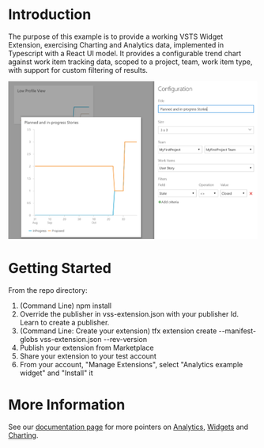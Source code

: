 # Introduction 
The purpose of this example is to provide a working VSTS Widget Extension, exercising Charting and Analytics data, implemented in Typescript with a React UI model. It provides a configurable trend chart against work item tracking data, scoped to a project, team, work item type, with support for custom filtering of results.

![Illustration of Analytics widget, with chart and configuration view.](extend-analytics-widget.png)


# Getting Started
From the repo directory:

1. (Command Line) npm install
2. Override the publisher in vss-extension.json with your publisher Id. Learn to create a publisher.
3. (Command Line: Create your extension) tfx extension create --manifest-globs vss-extension.json --rev-version
4. Publish your extension from Marketplace
5. Share your extension to your test account
6. From your account, "Manage Extensions", select "Analytics example widget" and "Install" it

# More Information
See our [documentation page](https://docs.microsoft.com/en-us/vsts/report/extend-analytics/example-analytics-widget) for more pointers on [Analytics](https://docs.microsoft.com/en-us/vsts/report/extend-analytics/), [Widgets](https://docs.microsoft.com/en-us/vsts/report/dashboards/index) and [Charting](https://docs.microsoft.com/en-us/vsts/extend/develop/add-chart).